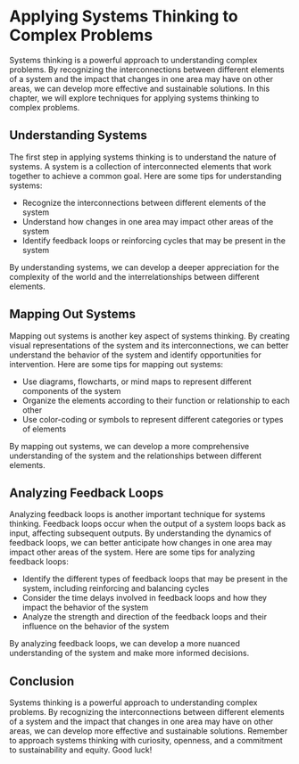 Applying Systems Thinking to Complex Problems
==========================================================================

Systems thinking is a powerful approach to understanding complex problems. By recognizing the interconnections between different elements of a system and the impact that changes in one area may have on other areas, we can develop more effective and sustainable solutions. In this chapter, we will explore techniques for applying systems thinking to complex problems.

Understanding Systems
---------------------

The first step in applying systems thinking is to understand the nature of systems. A system is a collection of interconnected elements that work together to achieve a common goal. Here are some tips for understanding systems:

* Recognize the interconnections between different elements of the system
* Understand how changes in one area may impact other areas of the system
* Identify feedback loops or reinforcing cycles that may be present in the system

By understanding systems, we can develop a deeper appreciation for the complexity of the world and the interrelationships between different elements.

Mapping Out Systems
-------------------

Mapping out systems is another key aspect of systems thinking. By creating visual representations of the system and its interconnections, we can better understand the behavior of the system and identify opportunities for intervention. Here are some tips for mapping out systems:

* Use diagrams, flowcharts, or mind maps to represent different components of the system
* Organize the elements according to their function or relationship to each other
* Use color-coding or symbols to represent different categories or types of elements

By mapping out systems, we can develop a more comprehensive understanding of the system and the relationships between different elements.

Analyzing Feedback Loops
------------------------

Analyzing feedback loops is another important technique for systems thinking. Feedback loops occur when the output of a system loops back as input, affecting subsequent outputs. By understanding the dynamics of feedback loops, we can better anticipate how changes in one area may impact other areas of the system. Here are some tips for analyzing feedback loops:

* Identify the different types of feedback loops that may be present in the system, including reinforcing and balancing cycles
* Consider the time delays involved in feedback loops and how they impact the behavior of the system
* Analyze the strength and direction of the feedback loops and their influence on the behavior of the system

By analyzing feedback loops, we can develop a more nuanced understanding of the system and make more informed decisions.

Conclusion
----------

Systems thinking is a powerful approach to understanding complex problems. By recognizing the interconnections between different elements of a system and the impact that changes in one area may have on other areas, we can develop more effective and sustainable solutions. Remember to approach systems thinking with curiosity, openness, and a commitment to sustainability and equity. Good luck!
